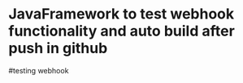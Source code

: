 # JavaFramework to test webhook functionality and auto build after push in github
#testing webhook 
